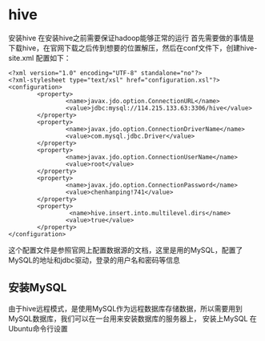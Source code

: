 # hive
安装hive
在安装hive之前需要保证hadoop能够正常的运行
首先需要做的事情是下载hive，在官网下载之后传到想要的位置解压，然后在conf文件下，创建hive-site.xml
配置如下：
```
<?xml version="1.0" encoding="UTF-8" standalone="no"?>
<?xml-stylesheet type="text/xsl" href="configuration.xsl"?>
<configuration>
        <property>
                <name>javax.jdo.option.ConnectionURL</name>
                <value>jdbc:mysql://114.215.133.63:3306/hive</value>
        </property>
        <property>
                <name>javax.jdo.option.ConnectionDriverName</name>
                <value>com.mysql.jdbc.Driver</value>
        </property>
        <property>
                <name>javax.jdo.option.ConnectionUserName</name>
                <value>root</value>
        </property>
        <property>
                <name>javax.jdo.option.ConnectionPassword</name>
                <value>chenhanping!741</value>
        </property>
        <property>
                 <name>hive.insert.into.multilevel.dirs</name>
                <value>true</value>
        </property>
</configuration>
```

这个配置文件是参照官网上配置数据源的文档，这里是用的MySQL，配置了MySQL的地址和jdbc驱动，登录的用户名和密码等信息

## 安装MySQL
由于hive远程模式，是使用MySQL作为远程数据库存储数据，所以需要用到MySQL数据库，我们可以在一台用来安装数据库的服务器上，
安装上MySQL
在Ubuntu命令行设置
